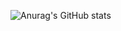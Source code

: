 ![Anurag's GitHub stats](https://github-readme-stats.vercel.app/api?username=Alexey178&show_icons=true&theme=cobalt)
